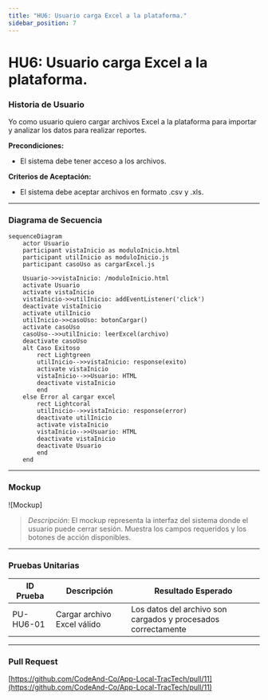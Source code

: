 ```yaml
---
title: "HU6: Usuario carga Excel a la plataforma."  
sidebar_position: 7
---
```


# HU6: Usuario carga Excel a la plataforma.

### Historia de Usuario

Yo como usuario quiero cargar archivos Excel a la plataforma para importar y analizar los datos para realizar reportes.

  **Precondiciones:**
  - El sistema debe tener acceso a los archivos.

  **Criterios de Aceptación:**
  - El sistema debe aceptar archivos en formato .csv y .xls.

---

### Diagrama de Secuencia

```mermaid
sequenceDiagram
    actor Usuario
    participant vistaInicio as moduloInicio.html
    participant utilInicio as moduloInicio.js
    participant casoUso as cargarExcel.js

    Usuario->>vistaInicio: /moduloInicio.html
    activate Usuario
    activate vistaInicio
    vistaInicio->>utilInicio: addEventListener('click')
    deactivate vistaInicio
    activate utilInicio
    utilInicio->>casoUso: botonCargar()
    activate casoUso
    casoUso-->>utilInicio: leerExcel(archivo)
    deactivate casoUso
    alt Caso Exitoso
        rect Lightgreen
        utilInicio-->>vistaInicio: response(exito)
        activate vistaInicio
        vistaInicio-->>Usuario: HTML
        deactivate vistaInicio
        end
    else Error al cargar excel
        rect Lightcoral
        utilInicio-->>vistaInicio: response(error)
        deactivate utilInicio
        activate vistaInicio
        vistaInicio-->>Usuario: HTML
        deactivate vistaInicio
        deactivate Usuario
        end
    end
```

---

### Mockup

![Mockup]

> *Descripción*: El mockup representa la interfaz del sistema donde el usuario puede cerrar sesión. Muestra los campos requeridos y los botones de acción disponibles.

---
### Pruebas Unitarias 
| ID Prueba | Descripción | Resultado Esperado |
|-----------|-------------|--------------------|
|PU-HU6-01|Cargar archivo Excel válido|Los datos del archivo son cargados y procesados correctamente|

---

### Pull Request
[https://github.com/CodeAnd-Co/App-Local-TracTech/pull/11](https://github.com/CodeAnd-Co/App-Local-TracTech/pull/11)

